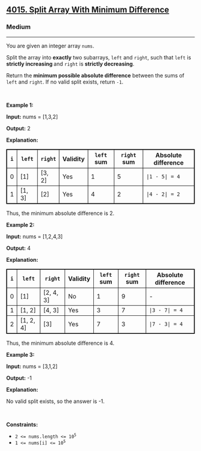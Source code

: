 <h2><a href="https://leetcode.com/contest/weekly-contest-469/problems/split-array-with-minimum-difference">4015. Split Array With Minimum Difference</a></h2><h3>Medium</h3><hr><p>You are given an integer array <code>nums</code>.</p>

<p>Split the array into <strong>exactly</strong> two <span data-keyword="subarray-nonempty">subarrays</span>, <code>left</code> and <code>right</code>, such that <code>left</code> is <strong><span data-keyword="strictly-increasing-array">strictly increasing</span> </strong> and <code>right</code> is <strong><span data-keyword="strictly-decreasing-array">strictly decreasing</span></strong>.</p>

<p>Return the <strong>minimum possible absolute difference</strong> between the sums of <code>left</code> and <code>right</code>. If no valid split exists, return <code>-1</code>.</p>

<p>&nbsp;</p>
<p><strong class="example">Example 1:</strong></p>

<div class="example-block">
<p><strong>Input:</strong> <span class="example-io">nums = [1,3,2]</span></p>

<p><strong>Output:</strong> <span class="example-io">2</span></p>

<p><strong>Explanation:</strong></p>

<table style="border: 1px solid black;">
	<thead>
		<tr>
			<th style="border: 1px solid black;"><code>i</code></th>
			<th style="border: 1px solid black;"><code>left</code></th>
			<th style="border: 1px solid black;"><code>right</code></th>
			<th style="border: 1px solid black;">Validity</th>
			<th style="border: 1px solid black;"><code>left</code> sum</th>
			<th style="border: 1px solid black;"><code>right</code> sum</th>
			<th style="border: 1px solid black;">Absolute difference</th>
		</tr>
	</thead>
	<tbody>
		<tr>
			<td style="border: 1px solid black;">0</td>
			<td style="border: 1px solid black;">[1]</td>
			<td style="border: 1px solid black;">[3, 2]</td>
			<td style="border: 1px solid black;">Yes</td>
			<td style="border: 1px solid black;">1</td>
			<td style="border: 1px solid black;">5</td>
			<td style="border: 1px solid black;"><code>|1 - 5| = 4</code></td>
		</tr>
		<tr>
			<td style="border: 1px solid black;">1</td>
			<td style="border: 1px solid black;">[1, 3]</td>
			<td style="border: 1px solid black;">[2]</td>
			<td style="border: 1px solid black;">Yes</td>
			<td style="border: 1px solid black;">4</td>
			<td style="border: 1px solid black;">2</td>
			<td style="border: 1px solid black;"><code>|4 - 2| = 2</code></td>
		</tr>
	</tbody>
</table>

<p>Thus, the minimum absolute difference is 2.</p>
</div>

<p><strong class="example">Example 2:</strong></p>

<div class="example-block">
<p><strong>Input:</strong> <span class="example-io">nums = [1,2,4,3]</span></p>

<p><strong>Output:</strong> <span class="example-io">4</span></p>

<p><strong>Explanation:</strong></p>

<table style="border: 1px solid black;">
	<thead>
		<tr>
			<th style="border: 1px solid black;"><code>i</code></th>
			<th style="border: 1px solid black;"><code>left</code></th>
			<th style="border: 1px solid black;"><code>right</code></th>
			<th style="border: 1px solid black;">Validity</th>
			<th style="border: 1px solid black;"><code>left</code> sum</th>
			<th style="border: 1px solid black;"><code>right</code> sum</th>
			<th style="border: 1px solid black;">Absolute difference</th>
		</tr>
	</thead>
	<tbody>
		<tr>
			<td style="border: 1px solid black;">0</td>
			<td style="border: 1px solid black;">[1]</td>
			<td style="border: 1px solid black;">[2, 4, 3]</td>
			<td style="border: 1px solid black;">No</td>
			<td style="border: 1px solid black;">1</td>
			<td style="border: 1px solid black;">9</td>
			<td style="border: 1px solid black;">-</td>
		</tr>
		<tr>
			<td style="border: 1px solid black;">1</td>
			<td style="border: 1px solid black;">[1, 2]</td>
			<td style="border: 1px solid black;">[4, 3]</td>
			<td style="border: 1px solid black;">Yes</td>
			<td style="border: 1px solid black;">3</td>
			<td style="border: 1px solid black;">7</td>
			<td style="border: 1px solid black;"><code>|3 - 7| = 4</code></td>
		</tr>
		<tr>
			<td style="border: 1px solid black;">2</td>
			<td style="border: 1px solid black;">[1, 2, 4]</td>
			<td style="border: 1px solid black;">[3]</td>
			<td style="border: 1px solid black;">Yes</td>
			<td style="border: 1px solid black;">7</td>
			<td style="border: 1px solid black;">3</td>
			<td style="border: 1px solid black;"><code>|7 - 3| = 4</code></td>
		</tr>
	</tbody>
</table>

<p>Thus, the minimum absolute difference is 4.</p>
</div>

<p><strong class="example">Example 3:</strong></p>

<div class="example-block">
<p><strong>Input:</strong> <span class="example-io">nums = [3,1,2]</span></p>

<p><strong>Output:</strong> <span class="example-io">-1</span></p>

<p><strong>Explanation:</strong></p>

<p>No valid split exists, so the answer is -1.</p>
</div>

<p>&nbsp;</p>
<p><strong>Constraints:</strong></p>

<ul>
	<li><code>2 &lt;= nums.length &lt;= 10<sup>5</sup></code></li>
	<li><code>1 &lt;= nums[i] &lt;= 10<sup>5</sup></code></li>
</ul>
